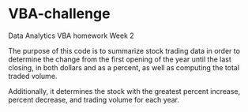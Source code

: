 # VBA-challenge
Data Analytics VBA homework Week 2

The purpose of this code is to summarize stock trading data in order to determine the change from the first opening of the year until the last closing, in both dollars and as a percent, as well as computing the total traded volume.

Additionally, it determines the stock with the greatest percent increase, percent decrease, and trading volume for each year.
